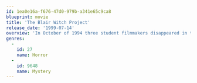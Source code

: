 ```yaml
---
id: 1ea0e16a-f676-47d0-979b-a341e65c9ca8
blueprint: movie
title: 'The Blair Witch Project'
release_date: '1999-07-14'
overview: 'In October of 1994 three student filmmakers disappeared in the woods near Burkittsville, Maryland, while shooting a documentary. A year later their footage was found.'
genres:
  -
    id: 27
    name: Horror
  -
    id: 9648
    name: Mystery
---
```

